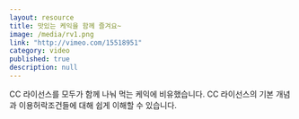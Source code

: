 ```yaml
---
layout: resource
title: 맛있는 케익을 함께 즐겨요~
image: /media/rv1.png
link: "http://vimeo.com/15518951"
category: video
published: true
description: null
---
```



CC 라이선스를 모두가 함께 나눠 먹는 케익에 비유했습니다.
CC 라이선스의 기본 개념과 이용허락조건들에 대해 쉽게 이해할 수 있습니다.

